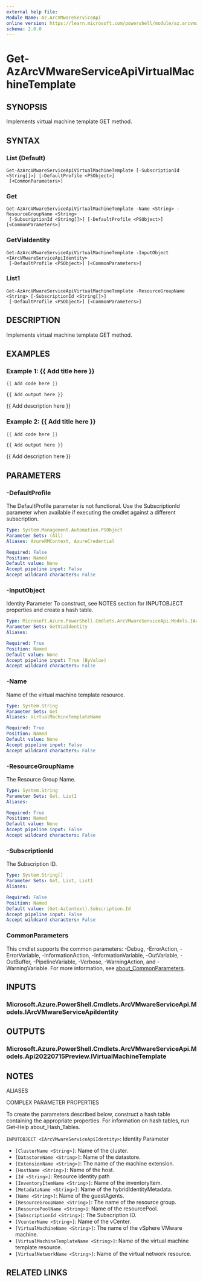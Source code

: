 ```yaml
---
external help file:
Module Name: Az.ArcVMwareServiceApi
online version: https://learn.microsoft.com/powershell/module/az.arcvmwareserviceapi/get-azarcvmwareserviceapivirtualmachinetemplate
schema: 2.0.0
---
```


# Get-AzArcVMwareServiceApiVirtualMachineTemplate

## SYNOPSIS
Implements virtual machine template GET method.

## SYNTAX

### List (Default)
```
Get-AzArcVMwareServiceApiVirtualMachineTemplate [-SubscriptionId <String[]>] [-DefaultProfile <PSObject>]
 [<CommonParameters>]
```

### Get
```
Get-AzArcVMwareServiceApiVirtualMachineTemplate -Name <String> -ResourceGroupName <String>
 [-SubscriptionId <String[]>] [-DefaultProfile <PSObject>] [<CommonParameters>]
```

### GetViaIdentity
```
Get-AzArcVMwareServiceApiVirtualMachineTemplate -InputObject <IArcVMwareServiceApiIdentity>
 [-DefaultProfile <PSObject>] [<CommonParameters>]
```

### List1
```
Get-AzArcVMwareServiceApiVirtualMachineTemplate -ResourceGroupName <String> [-SubscriptionId <String[]>]
 [-DefaultProfile <PSObject>] [<CommonParameters>]
```

## DESCRIPTION
Implements virtual machine template GET method.

## EXAMPLES

### Example 1: {{ Add title here }}
```powershell
{{ Add code here }}
```

```output
{{ Add output here }}
```

{{ Add description here }}

### Example 2: {{ Add title here }}
```powershell
{{ Add code here }}
```

```output
{{ Add output here }}
```

{{ Add description here }}

## PARAMETERS

### -DefaultProfile
The DefaultProfile parameter is not functional.
Use the SubscriptionId parameter when available if executing the cmdlet against a different subscription.

```yaml
Type: System.Management.Automation.PSObject
Parameter Sets: (All)
Aliases: AzureRMContext, AzureCredential

Required: False
Position: Named
Default value: None
Accept pipeline input: False
Accept wildcard characters: False
```

### -InputObject
Identity Parameter
To construct, see NOTES section for INPUTOBJECT properties and create a hash table.

```yaml
Type: Microsoft.Azure.PowerShell.Cmdlets.ArcVMwareServiceApi.Models.IArcVMwareServiceApiIdentity
Parameter Sets: GetViaIdentity
Aliases:

Required: True
Position: Named
Default value: None
Accept pipeline input: True (ByValue)
Accept wildcard characters: False
```

### -Name
Name of the virtual machine template resource.

```yaml
Type: System.String
Parameter Sets: Get
Aliases: VirtualMachineTemplateName

Required: True
Position: Named
Default value: None
Accept pipeline input: False
Accept wildcard characters: False
```

### -ResourceGroupName
The Resource Group Name.

```yaml
Type: System.String
Parameter Sets: Get, List1
Aliases:

Required: True
Position: Named
Default value: None
Accept pipeline input: False
Accept wildcard characters: False
```

### -SubscriptionId
The Subscription ID.

```yaml
Type: System.String[]
Parameter Sets: Get, List, List1
Aliases:

Required: False
Position: Named
Default value: (Get-AzContext).Subscription.Id
Accept pipeline input: False
Accept wildcard characters: False
```

### CommonParameters
This cmdlet supports the common parameters: -Debug, -ErrorAction, -ErrorVariable, -InformationAction, -InformationVariable, -OutVariable, -OutBuffer, -PipelineVariable, -Verbose, -WarningAction, and -WarningVariable. For more information, see [about_CommonParameters](http://go.microsoft.com/fwlink/?LinkID=113216).

## INPUTS

### Microsoft.Azure.PowerShell.Cmdlets.ArcVMwareServiceApi.Models.IArcVMwareServiceApiIdentity

## OUTPUTS

### Microsoft.Azure.PowerShell.Cmdlets.ArcVMwareServiceApi.Models.Api20220715Preview.IVirtualMachineTemplate

## NOTES

ALIASES

COMPLEX PARAMETER PROPERTIES

To create the parameters described below, construct a hash table containing the appropriate properties. For information on hash tables, run Get-Help about_Hash_Tables.


`INPUTOBJECT <IArcVMwareServiceApiIdentity>`: Identity Parameter
  - `[ClusterName <String>]`: Name of the cluster.
  - `[DatastoreName <String>]`: Name of the datastore.
  - `[ExtensionName <String>]`: The name of the machine extension.
  - `[HostName <String>]`: Name of the host.
  - `[Id <String>]`: Resource identity path
  - `[InventoryItemName <String>]`: Name of the inventoryItem.
  - `[MetadataName <String>]`: Name of the hybridIdentityMetadata.
  - `[Name <String>]`: Name of the guestAgents.
  - `[ResourceGroupName <String>]`: The name of the resource group.
  - `[ResourcePoolName <String>]`: Name of the resourcePool.
  - `[SubscriptionId <String>]`: The Subscription ID.
  - `[VcenterName <String>]`: Name of the vCenter.
  - `[VirtualMachineName <String>]`: The name of the vSphere VMware machine.
  - `[VirtualMachineTemplateName <String>]`: Name of the virtual machine template resource.
  - `[VirtualNetworkName <String>]`: Name of the virtual network resource.

## RELATED LINKS


